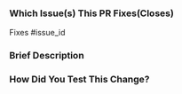 <!-- Please explain the changes you made -->

<!--
Please, make sure:
- you have read the contributing guidelines:
  https://github.com/rocketmq-rust/memmapped-file-rs/blob/main/docs/CONTRIBUTING.md
- you have formatted the code using rustfmt:
  https://github.com/rust-lang/rustfmt
- you have checked that all tests pass, by running `cargo test --workspace`
- you have updated the changelog (if needed):
  https://github.com/rocketmq-rust/memmapped-file-rs/blob/main/CHANGELOG.md
-->

<!-- Please make sure the target branch is right. In most case, the target branch should be `main`. -->

### Which Issue(s) This PR Fixes(Closes)

<!-- Please ensure that the related issue has already been created, and [link this pull request to that issue using keywords](<https://docs.github.com/en/issues/tracking-your-work-with-issues/linking-a-pull-request-to-an-issue#linking-a-pull-request-to-an-issue-using-a-keyword>) to ensure automatic closure. -->

Fixes #issue_id

### Brief Description

<!-- Write a brief description for your pull request to help the maintainer understand the reasons behind your changes. -->

### How Did You Test This Change?

<!-- In order to ensure the code quality of Apache RocketMQ Rust, we expect every pull request to have undergone thorough testing. -->
